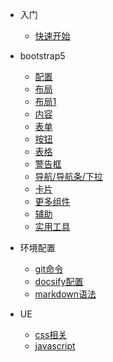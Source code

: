 - 入门

  - [快速开始](README.md)
  <!-- - [指南](/) -->

- bootstrap5

  - [配置](bootstrap5/setting.md)
  - [布局](bootstrap5/layout.md)
  - [布局1](bootstrap5/layout1.md)
  - [内容](bootstrap5/content.md)
  - [表单](bootstrap5/form.md)
  - [按钮](bootstrap5/btn.md)
  - [表格](bootstrap5/tables.md)
  - [警告框](bootstrap5/alerts.md)
  - [导航/导航条/下拉](bootstrap5/navbar.md)
  - [卡片](bootstrap5/card.md)
  - [更多组件](bootstrap5/components.md)
  <!-- - [自定义](bootstrap5/diy.md) -->
  - [辅助](bootstrap5/helpers.md)
  - [实用工具](bootstrap5/utilities.md)

- 环境配置

  - [git命令](service/git.md)
  - [docsify配置](service/docsify.md)
  - [markdown语法](service/markdown.md)

- UE

  - [css相关](/)
  - [javascript](/)
